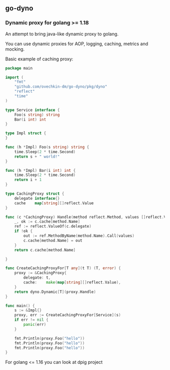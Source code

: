 ## go-dyno

### Dynamic proxy for golang >= 1.18

An attempt to bring java-like dynamic proxy to golang.

You can use dynamic proxies for AOP, logging, caching, metrics and mocking.

Basic example of caching proxy:

```go
package main

import (
	"fmt"
	"github.com/ovechkin-dm/go-dyno/pkg/dyno"
	"reflect"
	"time"
)

type Service interface {
	Foo(s string) string
	Bar(i int) int
}

type Impl struct {
}

func (h *Impl) Foo(s string) string {
	time.Sleep(2 * time.Second)
	return s + " world!"
}

func (h *Impl) Bar(i int) int {
	time.Sleep(2 * time.Second)
	return i + 1
}

type CachingProxy struct {
	delegate interface{}
	cache    map[string][]reflect.Value
}

func (c *CachingProxy) Handle(method reflect.Method, values []reflect.Value) []reflect.Value {
	_, ok := c.cache[method.Name]
	ref := reflect.ValueOf(c.delegate)
	if !ok {
		out := ref.MethodByName(method.Name).Call(values)
		c.cache[method.Name] = out
	}
	return c.cache[method.Name]

}

func CreateCachingProxyFor[T any](t T) (T, error) {
	proxy := &CachingProxy{
		delegate: t,
		cache:    make(map[string][]reflect.Value),
	}
	return dyno.Dynamic[T](proxy.Handle)
}

func main() {
	s := &Impl{}
	proxy, err := CreateCachingProxyFor[Service](s)
	if err != nil {
		panic(err)
	}

	fmt.Println(proxy.Foo("hello"))
	fmt.Println(proxy.Foo("hello"))
	fmt.Println(proxy.Foo("hello"))
}
```

For golang <= 1.16 you can look at dpig project